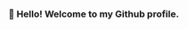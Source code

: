 ### 👋 Hello! Welcome to my Github profile.

<!--
**LiliannyMarinho/LiliannyMarinho** is a ✨ _special_ ✨ repository because its `README.md` (this file) appears on your GitHub profile.

-🎓 Currently studying Computer Science at UEPB
-💻 In search of knowledge and learning that can make a difference.
-📱 Contact location:
𝐄-𝐦𝐚𝐢𝐥: liliannymarinho@gmail.com
𝐋𝐢𝐧𝐤𝐞𝐝𝐈𝐧: https://www.linkedin.com/in/lilianny-gonçalves-marinho-de-araújo-916243241
𝐂𝐨𝐧𝐭𝐚𝐜𝐭: (83) 99307-7322

